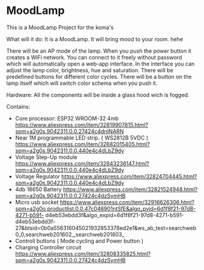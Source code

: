 # MoodLamp
This is a MoodLamp Project for the koma's

What will it do:
 It is a MoodLamp. It will bring mood to your room. hehe

 There will be an AP mode of the lamp. When you push the power button it creates a WiFi network.
 You can connect to it freely without password which will automatically open a web-app interface.
 In the interface you can adjust the lamp color, brightness, hue and saturation.
 There will be predefined buttons for different color cycles.
 There will be a button on the lamp itself which will switch color schema when you push it.
 
Hardware:
  All the components will be inside a glass hood wich is fogged.
  
  Contains:
   - Core processor: ESP32 WROOM-32 4mb https://www.aliexpress.com/item/32819907815.html?spm=a2g0s.9042311.0.0.27424c4dnINARN
   - Near 1M programmable LED strip. ( WS2812B 5VDC ) https://www.aliexpress.com/item/32682015405.html?spm=a2g0s.9042311.0.0.440e4c4dLbZ9dy
   - Voltage Step-Up module   https://www.aliexpress.com/item/32843236147.html?spm=a2g0s.9042311.0.0.440e4c4dLbZ9dy
   - Voltage Regulator        https://www.aliexpress.com/item/32824704445.html?spm=a2g0s.9042311.0.0.440e4c4dLbZ9dy
   - 4db 18650 Battery        https://www.aliexpress.com/item/32821524948.html?spm=a2g0s.9042311.0.0.27424c4dzSymHB
   - Micro usb socket         https://www.aliexpress.com/item/32916626306.html?spm=a2g0o.productlist.0.0.47c046901ntSfE&algo_pvid=6d1f8f21-97d8-4271-b591-                d4eb53ebdd3f&algo_expid=6d1f8f21-97d8-4271-b591-d4eb53ebdd3f-27&btsid=0b0a556316045021932853378ed2e1&ws_ab_test=searchweb0_0,searchweb201602_,searchweb201603_
   - Controll buttons ( Mode cycling and Power button )
   - Charging Controller circuit https://www.aliexpress.com/item/32808335825.html?spm=a2g0s.9042311.0.0.27424c4dzSymHB
